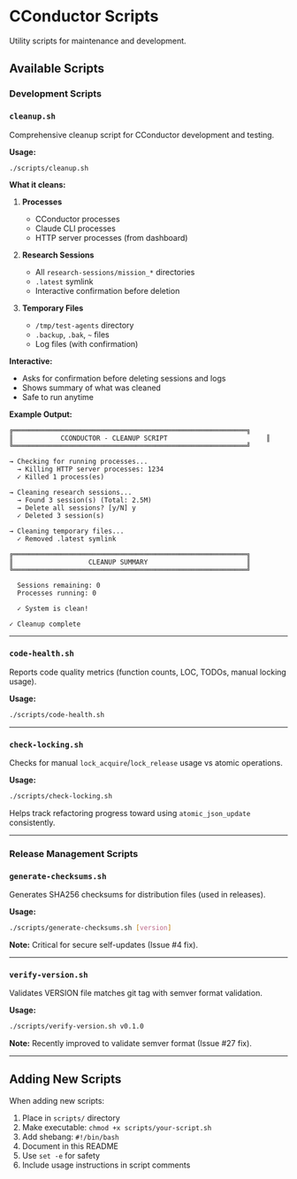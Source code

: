 # CConductor Scripts

Utility scripts for maintenance and development.

## Available Scripts

### Development Scripts

### `cleanup.sh`

Comprehensive cleanup script for CConductor development and testing.

**Usage:**

```bash
./scripts/cleanup.sh
```

**What it cleans:**

1. **Processes**
   - CConductor processes
   - Claude CLI processes
   - HTTP server processes (from dashboard)

2. **Research Sessions**
   - All `research-sessions/mission_*` directories
   - `.latest` symlink
   - Interactive confirmation before deletion

3. **Temporary Files**
   - `/tmp/test-agents` directory
   - `.backup`, `.bak`, `~` files
   - Log files (with confirmation)

**Interactive:**

- Asks for confirmation before deleting sessions and logs
- Shows summary of what was cleaned
- Safe to run anytime

**Example Output:**

```
╔═══════════════════════════════════════════════════════════╗
║            CCONDUCTOR - CLEANUP SCRIPT                         ║
╚═══════════════════════════════════════════════════════════╝

→ Checking for running processes...
  → Killing HTTP server processes: 1234
  ✓ Killed 1 process(es)

→ Cleaning research sessions...
  → Found 3 session(s) (Total: 2.5M)
  → Delete all sessions? [y/N] y
  ✓ Deleted 3 session(s)

→ Cleaning temporary files...
  ✓ Removed .latest symlink

╔═══════════════════════════════════════════════════════════╗
║                   CLEANUP SUMMARY                         ║
╚═══════════════════════════════════════════════════════════╝

  Sessions remaining: 0
  Processes running: 0

  ✓ System is clean!

✓ Cleanup complete
```

---

### `code-health.sh`

Reports code quality metrics (function counts, LOC, TODOs, manual locking usage).

**Usage:**

```bash
./scripts/code-health.sh
```

---

### `check-locking.sh`

Checks for manual `lock_acquire`/`lock_release` usage vs atomic operations.

**Usage:**

```bash
./scripts/check-locking.sh
```

Helps track refactoring progress toward using `atomic_json_update` consistently.

---

### Release Management Scripts

### `generate-checksums.sh`

Generates SHA256 checksums for distribution files (used in releases).

**Usage:**

```bash
./scripts/generate-checksums.sh [version]
```

**Note:** Critical for secure self-updates (Issue #4 fix).

---

### `verify-version.sh`

Validates VERSION file matches git tag with semver format validation.

**Usage:**

```bash
./scripts/verify-version.sh v0.1.0
```

**Note:** Recently improved to validate semver format (Issue #27 fix).

---

## Adding New Scripts

When adding new scripts:

1. Place in `scripts/` directory
2. Make executable: `chmod +x scripts/your-script.sh`
3. Add shebang: `#!/bin/bash`
4. Document in this README
5. Use `set -e` for safety
6. Include usage instructions in script comments
